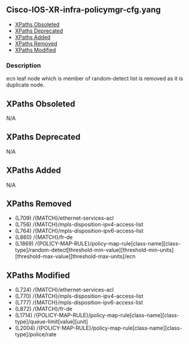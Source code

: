 ## Cisco-IOS-XR-infra-policymgr-cfg.yang

- [XPaths Obsoleted](#xpaths-obsoleted)
- [XPaths Deprecated](#xpaths-deprecated)
- [XPaths Added](#xpaths-added)
- [XPaths Removed](#xpaths-removed)
- [XPaths Modified](#xpaths-modified)

### Description

ecn leaf node which is member of random-detect list is removed as it is duplicate node.

## XPaths Obsoleted

N/A

## XPaths Deprecated

N/A

## XPaths Added

N/A

## XPaths Removed

- (L709)	/{MATCH}/ethernet-services-acl
- (L756)	/{MATCH}/mpls-disposition-ipv4-access-list
- (L764)	/{MATCH}/mpls-disposition-ipv6-access-list
- (L860)	/{MATCH}/fr-de
- (L1869)	/{POLICY-MAP-RULE}/policy-map-rule[class-name][class-type]/random-detect[threshold-min-value][threshold-min-units][threshold-max-value][threshold-max-units]/ecn

## XPaths Modified

- (L724)	/{MATCH}/ethernet-services-acl
- (L770)	/{MATCH}/mpls-disposition-ipv4-access-list
- (L777)	/{MATCH}/mpls-disposition-ipv6-access-list
- (L872)	/{MATCH}/fr-de
- (L1714)	/{POLICY-MAP-RULE}/policy-map-rule[class-name][class-type]/queue-limit[value][unit]
- (L2004)	/{POLICY-MAP-RULE}/policy-map-rule[class-name][class-type]/police/rate

